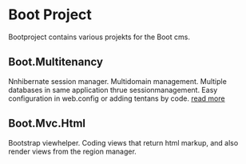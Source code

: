 Boot Project
===========

Bootproject contains various projekts for the Boot cms.

## Boot.Multitenancy
Nnhibernate session manager. Multidomain management. Multiple databases in same application thrue sessionmanagement. Easy configuration in web.config or adding tentans by code.
[read more](/m33media/Bootmultitenancy)

## Boot.Mvc.Html
Bootstrap viewhelper. Coding views that return html markup, and also render views from the region manager.
